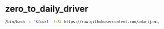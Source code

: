 # zero_to_daily_driver
```sh
/bin/bash -c "$(curl -fsSL https://raw.githubusercontent.com/adarijani/zero_to_daily_driver/main/install_brew.sh)"
```
